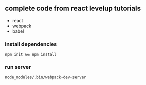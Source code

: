 ## complete code from react levelup tutorials

- react
- webpack
- babel

### install dependencies

`npm init && npm install`

### run server

`node_modules/.bin/webpack-dev-server`
